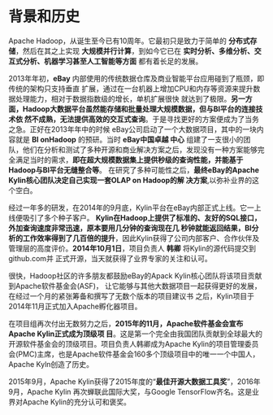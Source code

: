 背景和历史
================================================================================
Apache Hadoop，从诞生至今已有10周年。它最初只是致力于简单的 **分布式存储**，然后在其之上实现
**大规模并行计算**，到如今它已在 **实时分析、多维分析、交互式分析、机器学习甚至人工智能等方面**
都有着长足的发展。

2013年年初，**eBay** 内部使用的传统数据仓库及商业智能平台应用碰到了瓶颈，即传统的架构只支持垂直
扩展，通过在一台机器上增加CPU和内存等资源来提升数据处理能力，相对于数据指数级的增长，单机扩展很快
就达到了极限。**另一方面，Hadoop大数据平台虽然能存储和批量处理大规模数据，但与BI平台的连接技术依
然不成熟，无法提供高效的交互式查询**。于是寻找更好的方案便成为了当务之急。正好在2013年年中的时候
eBay公司启动了一个大数据项目，其中的一块内容就是 **BI onHadoop** 的预研。当时 **eBay中国卓越
中心** 组建了一支很小的团队，他们在分析和测试了多种开源和商业解决方案之后，发现没有一种方案能够完
全满足当时的需求，**即在超大规模数据集上提供秒级的查询性能，并能基于Hadoop与BI平台无缝整合等**。
在研究了多种可能性之后，**最终eBay的Apache Kylin核心团队决定自己实现一套OLAP on Hadoop的解
决方案**,以弥补业界的这个空白。

经过一年多的研发，在2014年的9月底，Kylin平台在eBay内部正式上线。它一上线便吸引了多个种子客户。
**Kylin在Hadoop上提供了标准的、友好的SQL接口，外加查询速度非常迅速，原本要用几分钟的查询现在几
秒钟就能返回结果，BI分析的工作效率得到了几百倍的提升**，因此Kylin获得了公司内部客户、合作伙伴及
管理层的高度评价。**2014年10月1日**，项目负责人 **韩卿** 将Kylin的源代码提交到github.com并
正式开源，当天就获得了业界专家的关注和认可。

很快，Hadoop社区的许多朋友都鼓励eBay的Apack Kylin核心团队将该项目贡献到Apache软件基金会(ASF)，
让它能够与其他大数据项目一起获得更好的发展，在经过一个月的紧张筹备和撰写了无数个版本的项目建议书
之后，Kylin项目于2014年11月正式加入Apache孵化器项目。

在项目组再次付出无数努力之后，**2015年的11月，Apache软件基金会宣布Apache Kylin正式成为顶级项
目**。这是第一个完全由我国团队贡献到全球最大的开源软件基金会的顶级项目。项目负责人韩卿成为Apache
Kylin的项目管理委员会(PMC)主席，也是Apache软件基金会160多个顶级项目中的唯一一个中国人，Apache
Kyln创造了历史。

2015年9月，Apache Kylin获得了2015年度的“**最佳开源大数据工具奖**”，2016年9月，Apache Kylin
再次蝉联此国际大奖，与Google TensorFlow齐名。这是业界对Apache Kylin的充分认可和褒奖。

